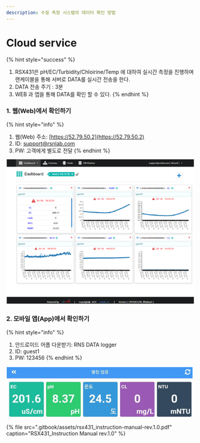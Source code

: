 ```yaml
---
description: 수질 측정 시스템의 데이터 확인 방법
---
```


# Cloud service

{% hint style="success" %}
1. RSX431은 pH/EC/Turbidity/Chloirine/Temp 에 대하여 실시간 측정을 진행하며 랜케이블을 통해 서버로 DATA를 실시간 전송을 한다.
2. DATA 전송 주기 : 3분
3. WEB 과 앱을 통해 DATA를 확인 할 수 있다.
{% endhint %}

### 1. 웹\(Web\)에서 확인하기 

{% hint style="info" %}
1. 웹\(Web\) 주소:  [https://52.79.50.2](https://52.79.50.2)
2. ID: support@rsnlab.com
3. PW: 고객에게 별도로 전달 
{% endhint %}

![&#xADF8;&#xB9BC; 1. &#xC6F9;\(Web\) &#xB370;&#xC774;&#xD130; &#xD655;&#xC778;](.gitbook/assets/web_data_check.png)

### 2. 모바일 앱\(App\)에서 확인하기 

{% hint style="info" %}
1. 안드로이드 어플 다운받기: RNS DATA logger
2. ID: guest1
3. PW: 123456
{% endhint %}

![&#xADF8;&#xB9BC; 2. &#xBAA8;&#xBC14;&#xC77C; &#xC571;\(App\) &#xB370;&#xC774;&#xD130; &#xD655;&#xC778;](.gitbook/assets/app_data_check.png)



{% file src=".gitbook/assets/rsx431\_instruction-manual-rev.1.0.pdf" caption="RSX431\_Instruction Manual rev.1.0" %}

